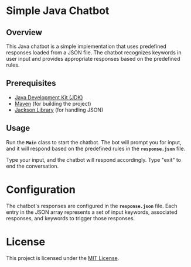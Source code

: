 # Simple Java Chatbot

## Overview
This Java chatbot is a simple implementation that uses predefined responses loaded from a JSON file. The chatbot recognizes keywords in user input and provides appropriate responses based on the predefined rules.


## Prerequisites
- [Java Development Kit (JDK)](https://www.oracle.com/java/technologies/downloads/)
- [Maven](https://maven.apache.org/) (for building the project)
- [Jackson Library](https://github.com/FasterXML/jackson) (for handling JSON)


## Usage
Run the **`Main`** class to start the chatbot. The bot will prompt you for input, and it will respond based on the predefined rules in the **`response.json`** file.

Type your input, and the chatbot will respond accordingly. Type "exit" to end the conversation. 


# Configuration
The chatbot's responses are configured in the **`response.json`** file. Each entry in the JSON array represents a set of input keywords, associated responses, and keywords to trigger those responses.


# License
This project is licensed under the [MIT License](LICENSE.md).
